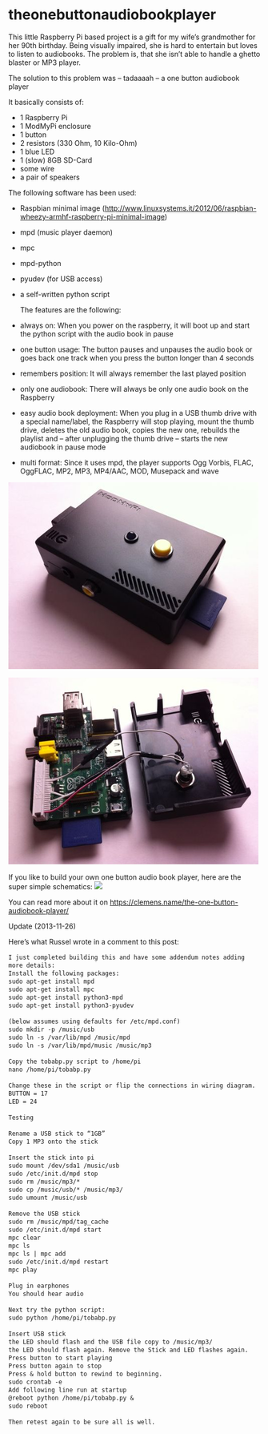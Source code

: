 theonebuttonaudiobookplayer
===========================

This little Raspberry Pi based project is a gift for my wife’s grandmother for her 90th birthday. Being visually impaired, she is hard to entertain but loves to listen to audiobooks. The problem is, that she isn’t able to handle a ghetto blaster or MP3 player.  
  
The solution to this problem was – tadaaaah – a one button audiobook player  
  
It basically consists of:  
  
* 1 Raspberry Pi
* 1 ModMyPi enclosure
* 1 button
* 2 resistors (330 Ohm, 10 Kilo-Ohm)
* 1 blue LED
* 1 (slow) 8GB SD-Card
* some wire
* a pair of speakers
  
The following software has been used:  
  
* Raspbian minimal image (http://www.linuxsystems.it/2012/06/raspbian-wheezy-armhf-raspberry-pi-minimal-image)
* mpd (music player daemon)
* mpc
* mpd-python
* pyudev (for USB access)
* a self-written python script
  
  The features are the following:
 
* always on: When you power on the raspberry, it will boot up and start the python script with the audio book in pause
* one button usage: The button pauses and unpauses the audio book or goes back one track when you press the button longer than 4 seconds
* remembers position: It will always remember the last played position
* only one audiobook: There will always be only one audio book on the Raspberry
* easy audio book deployment: When you plug in a USB thumb drive with a special name/label, the Raspberry will stop playing, mount the thumb drive, deletes the old audio book, copies the new one, rebuilds the playlist and – after unplugging the thumb drive – starts the new audiobook in pause mode
* multi format: Since it uses mpd, the player supports  Ogg Vorbis, FLAC, OggFLAC, MP2, MP3, MP4/AAC, MOD, Musepack and wave

![](obabp_1.jpg)

![](obabp_2.jpg)

If you like to build your own one button audio book player, here are the super simple schematics:
![](tobabp_schematics.jpg)  
  
You can read more about it on https://clemens.name/the-one-button-audiobook-player/

Update (2013-11-26)

Here’s what Russel wrote in a comment to this post:

```
I just completed building this and have some addendum notes adding more details:
Install the following packages:
sudo apt-get install mpd
sudo apt-get install mpc
sudo apt-get install python3-mpd
sudo apt-get install python3-pyudev

(below assumes using defaults for /etc/mpd.conf)
sudo mkdir -p /music/usb
sudo ln -s /var/lib/mpd /music/mpd
sudo ln -s /var/lib/mpd/music /music/mp3

Copy the tobabp.py script to /home/pi
nano /home/pi/tobabp.py
  
Change these in the script or flip the connections in wiring diagram.
BUTTON = 17
LED = 24

Testing

Rename a USB stick to “1GB”
Copy 1 MP3 onto the stick

Insert the stick into pi
sudo mount /dev/sda1 /music/usb
sudo /etc/init.d/mpd stop
sudo rm /music/mp3/*
sudo cp /music/usb/* /music/mp3/
sudo umount /music/usb

Remove the USB stick
sudo rm /music/mpd/tag_cache
sudo /etc/init.d/mpd start
mpc clear
mpc ls
mpc ls | mpc add
sudo /etc/init.d/mpd restart
mpc play

Plug in earphones
You should hear audio

Next try the python script:
sudo python /home/pi/tobabp.py

Insert USB stick
the LED should flash and the USB file copy to /music/mp3/
the LED should flash again. Remove the Stick and LED flashes again.
Press button to start playing
Press button again to stop
Press & hold button to rewind to beginning.
sudo crontab -e
Add following line run at startup
@reboot python /home/pi/tobabp.py &
sudo reboot

Then retest again to be sure all is well.

